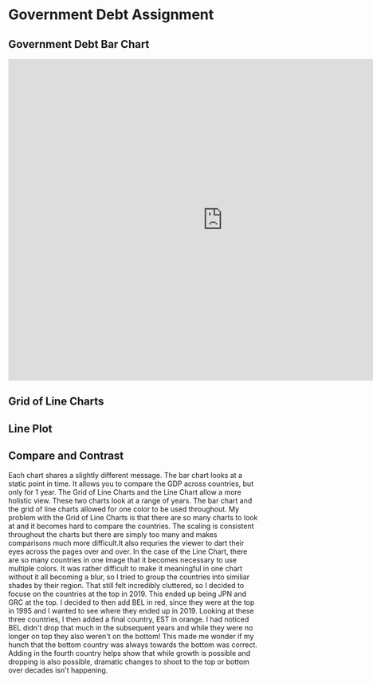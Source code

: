 # Government Debt Assignment
## Government Debt Bar Chart
<iframe src="https://data.oecd.org/chart/6gRa" width="860" height="645" style="border: 0" mozallowfullscreen="true" webkitallowfullscreen="true" allowfullscreen="true"><a href="https://data.oecd.org/chart/6gRa" target="_blank">OECD Chart: General government debt, Total, % of GDP, Annual, 2017</a></iframe>

## Grid of Line Charts

<div class="flourish-embed flourish-chart" data-src="visualisation/5299584"><script src="https://public.flourish.studio/resources/embed.js"></script></div>

## Line Plot 
<div class="flourish-embed flourish-scatter" data-src="visualisation/5299724"><script src="https://public.flourish.studio/resources/embed.js"></script></div>

## Compare and Contrast
Each chart shares a slightly different message. The bar chart looks at a static point in time. It allows you to compare the GDP across countries, but only for 1 year. The Grid of Line Charts and the Line Chart allow a more holistic view. These two charts look at a range of years. The bar chart and the grid of line charts allowed for one color to be used throughout. My problem with the Grid of Line Charts is that there are so many charts to look at and it becomes hard to compare the countries. The scaling is consistent throughout the charts but there are simply too many and makes comparisons much more difficult.It also requries the viewer to dart their eyes across the pages over and over.
In the case of the Line Chart, there are so many countries in one image that it becomes necessary to use multiple colors. It was rather difficult to make it meaningful in one chart without it all becoming a blur, so I tried to group the countries into similiar shades by their region. That still felt incredibly cluttered, so I decided to focuse on the countries at the top in 2019. This ended up being JPN and GRC at the top. I decided to then add BEL in red, since they were at the top in 1995 and I wanted to see where they ended up in 2019. Looking at these three countries, I then added a final country, EST in orange. I had noticed BEL didn't drop that much in the subsequent years and while they were no longer on top they also weren't on the bottom! This made me wonder if my hunch that the bottom country was always towards the bottom was correct. Adding in the fourth country helps show that while growth is possible and dropping is also possible, dramatic changes to shoot to the top or bottom over decades isn't happening.

